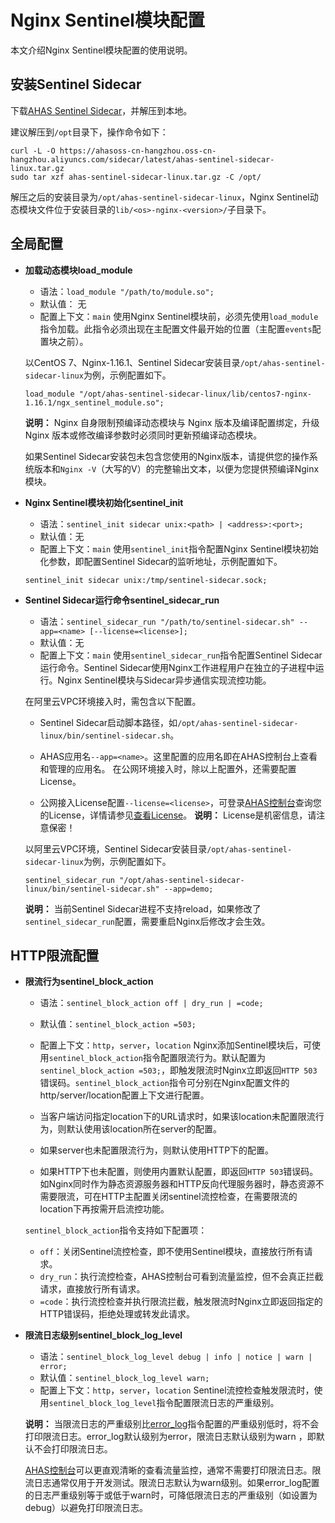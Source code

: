 # Nginx Sentinel模块配置

本文介绍Nginx Sentinel模块配置的使用说明。

## 安装Sentinel Sidecar

下载[AHAS Sentinel Sidecar](https://ahasoss-cn-hangzhou.oss-cn-hangzhou.aliyuncs.com/sidecar/latest/ahas-sentinel-sidecar-linux.tar.gz)，并解压到本地。

建议解压到`/opt`目录下，操作命令如下：

```
curl -L -O https://ahasoss-cn-hangzhou.oss-cn-hangzhou.aliyuncs.com/sidecar/latest/ahas-sentinel-sidecar-linux.tar.gz
sudo tar xzf ahas-sentinel-sidecar-linux.tar.gz -C /opt/
```

解压之后的安装目录为`/opt/ahas-sentinel-sidecar-linux`，Nginx Sentinel动态模块文件位于安装目录的`lib/<os>-nginx-<version>/`子目录下。

## 全局配置

-   **加载动态模块load\_module**

    -   语法：`load_module "/path/to/module.so";`
    -   默认值： 无
    -   配置上下文：`main`
    使用Nginx Sentinel模块前，必须先使用`load_module`指令加载。此指令必须出现在主配置文件最开始的位置（主配置`events`配置块之前）。

    以CentOS 7、Nginx-1.16.1、Sentinel Sidecar安装目录`/opt/ahas-sentinel-sidecar-linux`为例，示例配置如下。

    ```
    load_module "/opt/ahas-sentinel-sidecar-linux/lib/centos7-nginx-1.16.1/ngx_sentinel_module.so";
    ```

    **说明：** Nginx 自身限制预编译动态模块与 Nginx 版本及编译配置绑定，升级 Nginx 版本或修改编译参数时必须同时更新预编译动态模块。

    如果Sentinel Sidecar安装包未包含您使用的Nginx版本，请提供您的操作系统版本和`Nginx -V`（大写的V）的完整输出文本，以便为您提供预编译Nginx模块。

-   **Nginx Sentinel模块初始化sentinel\_init**

    -   语法：`sentinel_init sidecar unix:<path> | <address>:<port>;`
    -   默认值：无
    -   配置上下文：`main`
    使用`sentinel_init`指令配置Nginx Sentinel模块初始化参数，即配置Sentinel Sidecar的监听地址，示例配置如下。

    ```
    sentinel_init sidecar unix:/tmp/sentinel-sidecar.sock;
    ```

-   **Sentinel Sidecar运行命令sentinel\_sidecar\_run**

    -   语法：`sentinel_sidecar_run "/path/to/sentinel-sidecar.sh" --app=<name> [--license=<license>];`
    -   默认值：无
    -   配置上下文：`main`
    使用`sentinel_sidecar_run`指令配置Sentinel Sidecar运行命令。Sentinel Sidecar使用Nginx工作进程用户在独立的子进程中运行。Nginx Sentinel模块与Sidecar异步通信实现流控功能。

    在阿里云VPC环境接入时，需包含以下配置。

    -   Sentinel Sidecar启动脚本路径，如`/opt/ahas-sentinel-sidecar-linux/bin/sentinel-sidecar.sh`。
    -   AHAS应用名`--app=<name>`。这里配置的应用名即在AHAS控制台上查看和管理的应用名。
    在公网环境接入时，除以上配置外，还需要配置License。

    -   公网接入License配置`--license=<license>`，可登录[AHAS控制台](https://ahas.console.aliyun.com)查询您的License，详情请参见[查看License](/cn.zh-CN/流量防护/应用防护/参考信息/查看License.md)。
    **说明：** License是机密信息，请注意保密！

    以阿里云VPC环境，Sentinel Sidecar安装目录`/opt/ahas-sentinel-sidecar-linux`为例，示例配置如下。

    ```
    sentinel_sidecar_run "/opt/ahas-sentinel-sidecar-linux/bin/sentinel-sidecar.sh" --app=demo;
    ```

    **说明：** 当前Sentinel Sidecar进程不支持reload，如果修改了`sentinel_sidecar_run`配置，需要重启Nginx后修改才会生效。


## HTTP限流配置

-   **限流行为sentinel\_block\_action**

    -   语法：`sentinel_block_action off | dry_run | =code;`
    -   默认值：`sentinel_block_action =503;`
    -   配置上下文：`http`，`server`，`location`
    Nginx添加Sentinel模块后，可使用`sentinel_block_action`指令配置限流行为。默认配置为`sentinel_block_action =503;`，即触发限流时Nginx立即返回`HTTP 503`错误码。`sentinel_block_action`指令可分别在Nginx配置文件的http/server/location配置上下文进行配置。

    -   当客户端访问指定location下的URL请求时，如果该location未配置限流行为，则默认使用该location所在server的配置。
    -   如果server也未配置限流行为，则默认使用HTTP下的配置。
    -   如果HTTP下也未配置，则使用内置默认配置，即返回`HTTP 503`错误码。
    如Nginx同时作为静态资源服务器和HTTP反向代理服务器时，静态资源不需要限流，可在HTTP主配置关闭sentinel流控检查，在需要限流的location下再按需开启流控功能。

    `sentinel_block_action`指令支持如下配置项：

    -   `off`：关闭Sentinel流控检查，即不使用Sentinel模块，直接放行所有请求。
    -   `dry_run`：执行流控检查，AHAS控制台可看到流量监控，但不会真正拦截请求，直接放行所有请求。
    -   `=code`：执行流控检查并执行限流拦截，触发限流时Nginx立即返回指定的HTTP错误码，拒绝处理或转发此请求。
-   **限流日志级别sentinel\_block\_log\_level**

    -   语法：`sentinel_block_log_level debug | info | notice | warn | error;`
    -   默认值：`sentinel_block_log_level warn;`
    -   配置上下文：`http`，`server`，`location`
    Sentinel流控检查触发限流时，使用`sentinel_block_log_level`指令配置限流日志的严重级别。

    **说明：** 当限流日志的严重级别比[error\_log](http://nginx.org/en/docs/ngx_core_module.html#error_log)指令配置的严重级别低时，将不会打印限流日志。error\_log默认级别为error，限流日志默认级别为warn ，即默认不会打印限流日志。

    [AHAS控制台](https://ahas.console.aliyun.com)可以更直观清晰的查看流量监控，通常不需要打印限流日志。限流日志通常仅用于开发测试。限流日志默认为warn级别。如果error\_log配置的日志严重级别等于或低于warn时，可降低限流日志的严重级别（如设置为debug）以避免打印限流日志。


